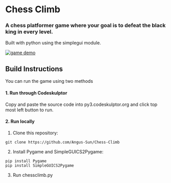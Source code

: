 # Chess Climb
### A chess platformer game where your goal is to defeat the black king in every level.
Built with python using the simplegui module.

[![game demo](chessclimbdemo1.gif)](#)

## Build Instructions
You can run the game using two methods

#### 1. **Run through Codeskulptor**
Copy and paste the source code into py3.codeskulptor.org and click top most left button to run.

#### 2. **Run locally**
1. Clone this repository:
```
git clone https://github.com/Angus-Sun/Chess-Climb
```

2. Install Pygame and SimpleGUICS2Pygame:

```
pip install Pygame
pip install SimpleGUICS2Pygame
```

3. Run chessclimb.py
